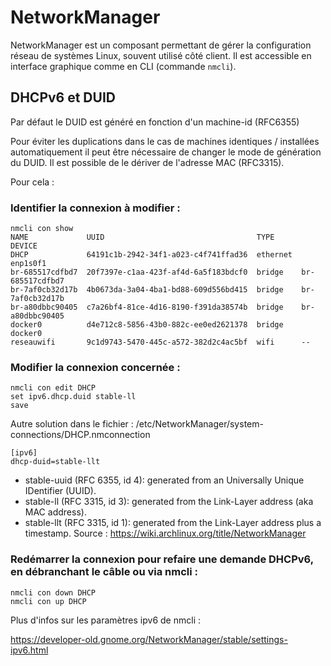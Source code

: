 # NetworkManager
NetworkManager est un composant permettant de gérer la configuration réseau de systèmes Linux, souvent utilisé côté client.
Il est accessible en interface graphique comme en CLI (commande ```nmcli```).

## DHCPv6 et DUID
Par défaut le DUID est généré en fonction d'un machine-id (RFC6355)

Pour éviter les duplications dans le cas de machines identiques / installées automatiquement il peut être nécessaire de changer le mode de génération du DUID.
Il est possible de le dériver de l'adresse MAC (RFC3315).

Pour cela :

### Identifier la connexion à modifier :
```nmcli con show
nmcli con show
NAME             UUID                                  TYPE      DEVICE          
DHCP             64191c1b-2942-34f1-a023-c4f741ffad36  ethernet  enp1s0f1        
br-685517cdfbd7  20f7397e-c1aa-423f-af4d-6a5f183bdcf0  bridge    br-685517cdfbd7
br-7af0cb32d17b  4b0673da-3a04-4ba1-bd88-609d556bd415  bridge    br-7af0cb32d17b
br-a80dbbc90405  c7a26bf4-81ce-4d16-8190-f391da38574b  bridge    br-a80dbbc90405
docker0          d4e712c8-5856-43b0-882c-ee0ed2621378  bridge    docker0         
reseauwifi       9c1d9743-5470-445c-a572-382d2c4ac5bf  wifi      --     

```


### Modifier la connexion concernée :
```
nmcli con edit DHCP
set ipv6.dhcp.duid stable-ll
save
```
Autre solution dans le fichier : /etc/NetworkManager/system-connections/DHCP.nmconnection
```
[ipv6]
dhcp-duid=stable-llt
```
- stable-uuid (RFC 6355, id 4): generated from an Universally Unique IDentifier (UUID).
- stable-ll (RFC 3315, id 3): generated from the Link-Layer address (aka MAC address).
- stable-llt (RFC 3315, id 1): generated from the Link-Layer address plus a timestamp.
Source : https://wiki.archlinux.org/title/NetworkManager

### Redémarrer la connexion pour refaire une demande DHCPv6, en débranchant le câble ou via nmcli :
```
nmcli con down DHCP
nmcli con up DHCP
```

Plus d'infos sur les paramètres ipv6 de nmcli :

https://developer-old.gnome.org/NetworkManager/stable/settings-ipv6.html
